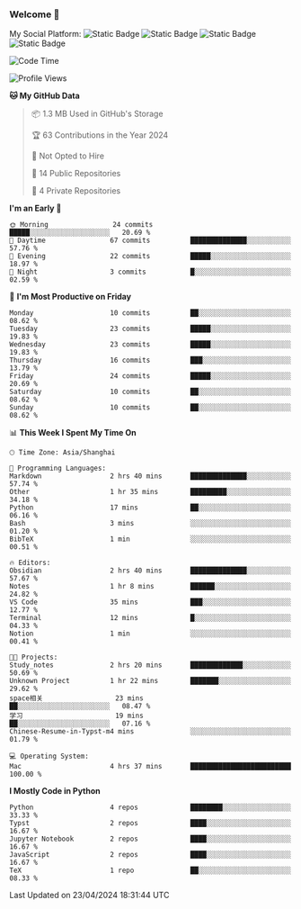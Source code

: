### Welcome 👋

<!--
**CheneyNine/CheneyNine** is a ✨ _special_ ✨ repository because its `README.md` (this file) appears on your GitHub profile.

Here are some ideas to get you started:

- 🔭 I’m currently working on ...
- 🌱 I’m currently learning ...
- 👯 I’m looking to collaborate on ...
- 🤔 I’m looking for help with ...
- 💬 Ask me about ...
- 📫 How to reach me: ...
- 😄 Pronouns: ...
- ⚡ Fun fact: ...
-->

My Social Platform:
![Static Badge](https://img.shields.io/badge/_-CheneyNine-black?style=flat&logo=Github&logoColor=white&cacheSeconds=https%3A%2F%2Fgithub.com%2FCheneyNine)
![Static Badge](https://img.shields.io/badge/_-cheneynine.top-purple?style=flat&logo=googlehome&logoColor=white&link=https%3A%2F%2Fwww.cheneynine.top)
![Static Badge](https://img.shields.io/badge/_-CQU__Cheney-green?style=flat&logo=wechat&logoColor=white&link=https%3A%2F%2Fwww.linkedin.com%2Fin%2Fyinan-chen-9b09202b9%2F)
![Static Badge](https://img.shields.io/badge/_-Cheney-blue?style=flat&logo=linkedin&logoColor=white&link=https%3A%2F%2Fwww.linkedin.com%2Fin%2Fyinan-chen-9b09202b9%2F)


<!--START_SECTION:waka-->
![Code Time](http://img.shields.io/badge/Code%20Time-18%20hrs%2049%20mins-blue)

![Profile Views](http://img.shields.io/badge/Profile%20Views-33-blue)

**🐱 My GitHub Data** 

> 📦 1.3 MB Used in GitHub's Storage 
 > 
> 🏆 63 Contributions in the Year 2024
 > 
> 🚫 Not Opted to Hire
 > 
> 📜 14 Public Repositories 
 > 
> 🔑 4 Private Repositories 
 > 
**I'm an Early 🐤** 

```text
🌞 Morning                24 commits          █████░░░░░░░░░░░░░░░░░░░░   20.69 % 
🌆 Daytime                67 commits          ██████████████░░░░░░░░░░░   57.76 % 
🌃 Evening                22 commits          █████░░░░░░░░░░░░░░░░░░░░   18.97 % 
🌙 Night                  3 commits           █░░░░░░░░░░░░░░░░░░░░░░░░   02.59 % 
```
📅 **I'm Most Productive on Friday** 

```text
Monday                   10 commits          ██░░░░░░░░░░░░░░░░░░░░░░░   08.62 % 
Tuesday                  23 commits          █████░░░░░░░░░░░░░░░░░░░░   19.83 % 
Wednesday                23 commits          █████░░░░░░░░░░░░░░░░░░░░   19.83 % 
Thursday                 16 commits          ███░░░░░░░░░░░░░░░░░░░░░░   13.79 % 
Friday                   24 commits          █████░░░░░░░░░░░░░░░░░░░░   20.69 % 
Saturday                 10 commits          ██░░░░░░░░░░░░░░░░░░░░░░░   08.62 % 
Sunday                   10 commits          ██░░░░░░░░░░░░░░░░░░░░░░░   08.62 % 
```


📊 **This Week I Spent My Time On** 

```text
🕑︎ Time Zone: Asia/Shanghai

💬 Programming Languages: 
Markdown                 2 hrs 40 mins       ██████████████░░░░░░░░░░░   57.74 % 
Other                    1 hr 35 mins        █████████░░░░░░░░░░░░░░░░   34.18 % 
Python                   17 mins             ██░░░░░░░░░░░░░░░░░░░░░░░   06.16 % 
Bash                     3 mins              ░░░░░░░░░░░░░░░░░░░░░░░░░   01.20 % 
BibTeX                   1 min               ░░░░░░░░░░░░░░░░░░░░░░░░░   00.51 % 

🔥 Editors: 
Obsidian                 2 hrs 40 mins       ██████████████░░░░░░░░░░░   57.67 % 
Notes                    1 hr 8 mins         ██████░░░░░░░░░░░░░░░░░░░   24.82 % 
VS Code                  35 mins             ███░░░░░░░░░░░░░░░░░░░░░░   12.77 % 
Terminal                 12 mins             █░░░░░░░░░░░░░░░░░░░░░░░░   04.33 % 
Notion                   1 min               ░░░░░░░░░░░░░░░░░░░░░░░░░   00.41 % 

🐱‍💻 Projects: 
Study_notes              2 hrs 20 mins       █████████████░░░░░░░░░░░░   50.69 % 
Unknown Project          1 hr 22 mins        ███████░░░░░░░░░░░░░░░░░░   29.62 % 
space相关                  23 mins             ██░░░░░░░░░░░░░░░░░░░░░░░   08.47 % 
学习                       19 mins             ██░░░░░░░░░░░░░░░░░░░░░░░   07.16 % 
Chinese-Resume-in-Typst-m4 mins              ░░░░░░░░░░░░░░░░░░░░░░░░░   01.79 % 

💻 Operating System: 
Mac                      4 hrs 37 mins       █████████████████████████   100.00 % 
```

**I Mostly Code in Python** 

```text
Python                   4 repos             ████████░░░░░░░░░░░░░░░░░   33.33 % 
Typst                    2 repos             ████░░░░░░░░░░░░░░░░░░░░░   16.67 % 
Jupyter Notebook         2 repos             ████░░░░░░░░░░░░░░░░░░░░░   16.67 % 
JavaScript               2 repos             ████░░░░░░░░░░░░░░░░░░░░░   16.67 % 
TeX                      1 repo              ██░░░░░░░░░░░░░░░░░░░░░░░   08.33 % 
```




 Last Updated on 23/04/2024 18:31:44 UTC
<!--END_SECTION:waka-->



